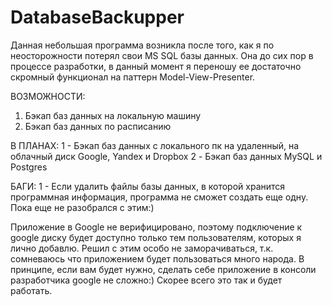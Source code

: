 ﻿# DatabaseBackupper
Данная небольшая программа возникла после того, как я по неосторожности потерял свои MS SQL базы данных. Она до сих пор в процессе разработки, в данный момент я переношу ее достаточно скромный функционал на паттерн Model-View-Presenter.

ВОЗМОЖНОСТИ:
1. Бэкап баз данных на локальную машину
2. Бэкап баз данных по расписанию

В ПЛАНАХ:
1 - Бэкап баз данных с локального пк на удаленный, на облачный диск Google, Yandex и Dropbox
2 - Бэкап баз данных MySQL и Postgres

БАГИ:
1 - Если удалить файлы базы данных, в которой хранится программная информация, программа не сможет создать еще одну. Пока еще не разобрался с этим:)

Приложение в Google не верифицировано, поэтому подключение к google диску будет доступно только тем пользователям, которых я лично добавлю. Решил с этим особо не заморачиваться, т.к. сомневаюсь что приложением будет пользоваться много народа. В принципе, если вам будет нужно, сделать себе приложение в консоли разработчика google не сложно:) Скорее всего это так и будет работать.

